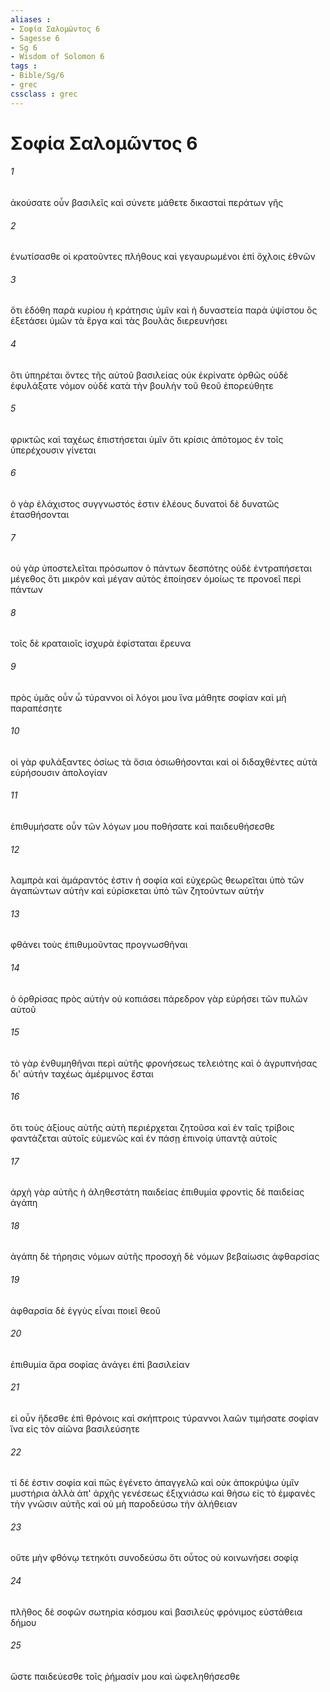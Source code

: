 ```yaml
---
aliases : 
- Σοφία Σαλoμῶντος 6
- Sagesse 6
- Sg 6
- Wisdom of Solomon 6
tags : 
- Bible/Sg/6
- grec
cssclass : grec
---
```


# Σοφία Σαλoμῶντος 6

###### 1
ἀκούσατε οὖν βασιλεῖς καὶ σύνετε μάθετε δικασταὶ περάτων γῆς
###### 2
ἐνωτίσασθε οἱ κρατοῦντες πλήθους καὶ γεγαυρωμένοι ἐπὶ ὄχλοις ἐθνῶν
###### 3
ὅτι ἐδόθη παρὰ κυρίου ἡ κράτησις ὑμῖν καὶ ἡ δυναστεία παρὰ ὑψίστου ὃς ἐξετάσει ὑμῶν τὰ ἔργα καὶ τὰς βουλὰς διερευνήσει
###### 4
ὅτι ὑπηρέται ὄντες τῆς αὐτοῦ βασιλείας οὐκ ἐκρίνατε ὀρθῶς οὐδὲ ἐφυλάξατε νόμον οὐδὲ κατὰ τὴν βουλὴν τοῦ θεοῦ ἐπορεύθητε
###### 5
φρικτῶς καὶ ταχέως ἐπιστήσεται ὑμῖν ὅτι κρίσις ἀπότομος ἐν τοῖς ὑπερέχουσιν γίνεται
###### 6
ὁ γὰρ ἐλάχιστος συγγνωστός ἐστιν ἐλέους δυνατοὶ δὲ δυνατῶς ἐτασθήσονται
###### 7
οὐ γὰρ ὑποστελεῖται πρόσωπον ὁ πάντων δεσπότης οὐδὲ ἐντραπήσεται μέγεθος ὅτι μικρὸν καὶ μέγαν αὐτὸς ἐποίησεν ὁμοίως τε προνοεῖ περὶ πάντων
###### 8
τοῖς δὲ κραταιοῖς ἰσχυρὰ ἐφίσταται ἔρευνα
###### 9
πρὸς ὑμᾶς οὖν ὦ τύραννοι οἱ λόγοι μου ἵνα μάθητε σοφίαν καὶ μὴ παραπέσητε
###### 10
οἱ γὰρ φυλάξαντες ὁσίως τὰ ὅσια ὁσιωθήσονται καὶ οἱ διδαχθέντες αὐτὰ εὑρήσουσιν ἀπολογίαν
###### 11
ἐπιθυμήσατε οὖν τῶν λόγων μου ποθήσατε καὶ παιδευθήσεσθε
###### 12
λαμπρὰ καὶ ἀμάραντός ἐστιν ἡ σοφία καὶ εὐχερῶς θεωρεῖται ὑπὸ τῶν ἀγαπώντων αὐτὴν καὶ εὑρίσκεται ὑπὸ τῶν ζητούντων αὐτήν
###### 13
φθάνει τοὺς ἐπιθυμοῦντας προγνωσθῆναι
###### 14
ὁ ὀρθρίσας πρὸς αὐτὴν οὐ κοπιάσει πάρεδρον γὰρ εὑρήσει τῶν πυλῶν αὐτοῦ
###### 15
τὸ γὰρ ἐνθυμηθῆναι περὶ αὐτῆς φρονήσεως τελειότης καὶ ὁ ἀγρυπνήσας δι' αὐτὴν ταχέως ἀμέριμνος ἔσται
###### 16
ὅτι τοὺς ἀξίους αὐτῆς αὐτὴ περιέρχεται ζητοῦσα καὶ ἐν ταῖς τρίβοις φαντάζεται αὐτοῖς εὐμενῶς καὶ ἐν πάσῃ ἐπινοίᾳ ὑπαντᾷ αὐτοῖς
###### 17
ἀρχὴ γὰρ αὐτῆς ἡ ἀληθεστάτη παιδείας ἐπιθυμία φροντὶς δὲ παιδείας ἀγάπη
###### 18
ἀγάπη δὲ τήρησις νόμων αὐτῆς προσοχὴ δὲ νόμων βεβαίωσις ἀφθαρσίας
###### 19
ἀφθαρσία δὲ ἐγγὺς εἶναι ποιεῖ θεοῦ
###### 20
ἐπιθυμία ἄρα σοφίας ἀνάγει ἐπὶ βασιλείαν
###### 21
εἰ οὖν ἥδεσθε ἐπὶ θρόνοις καὶ σκήπτροις τύραννοι λαῶν τιμήσατε σοφίαν ἵνα εἰς τὸν αἰῶνα βασιλεύσητε
###### 22
τί δέ ἐστιν σοφία καὶ πῶς ἐγένετο ἀπαγγελῶ καὶ οὐκ ἀποκρύψω ὑμῖν μυστήρια ἀλλὰ ἀπ' ἀρχῆς γενέσεως ἐξιχνιάσω καὶ θήσω εἰς τὸ ἐμφανὲς τὴν γνῶσιν αὐτῆς καὶ οὐ μὴ παροδεύσω τὴν ἀλήθειαν
###### 23
οὔτε μὴν φθόνῳ τετηκότι συνοδεύσω ὅτι οὗτος οὐ κοινωνήσει σοφίᾳ
###### 24
πλῆθος δὲ σοφῶν σωτηρία κόσμου καὶ βασιλεὺς φρόνιμος εὐστάθεια δήμου
###### 25
ὥστε παιδεύεσθε τοῖς ῥήμασίν μου καὶ ὠφεληθήσεσθε
